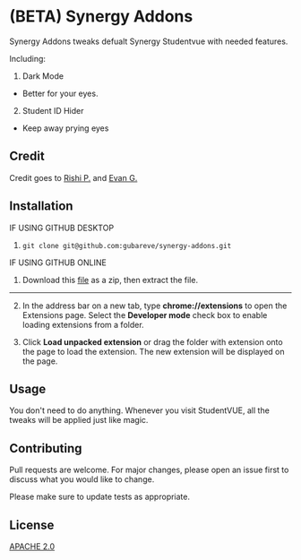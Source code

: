 # (BETA) Synergy Addons

Synergy Addons tweaks defualt Synergy Studentvue with needed features.

Including:

1. Dark Mode
- Better for your eyes.
2. Student ID Hider
- Keep away prying eyes

## Credit

Credit goes to [Rishi P.](https://github.com/thexpiredpear) and [Evan G.](https://github.com/gubareve)


## Installation
IF USING GITHUB DESKTOP
1. `git clone git@github.com:gubareve/synergy-addons.git`

IF USING GITHUB ONLINE
1. Download this [file](https://github.com/gubareve/synergy-addons/archive/master.zip) as a zip, then extract the file.

----------------------------------------------------------------------------------------------------------------------------------------

2. In the address bar on a new tab, type **chrome://extensions** to open the Extensions page. Select the **Developer mode** check box to enable loading extensions from a folder.

3. Click **Load unpacked extension** or drag the folder with extension onto the page to load the extension. The new extension will be displayed on the page.

## Usage

You don't need to do anything. Whenever you visit StudentVUE, all the tweaks will be applied just like magic.

## Contributing
Pull requests are welcome. For major changes, please open an issue first to discuss what you would like to change.

Please make sure to update tests as appropriate.

## License
[APACHE 2.0](https://github.com/gubareve/synergy-addons/blob/master/LICENSE)
